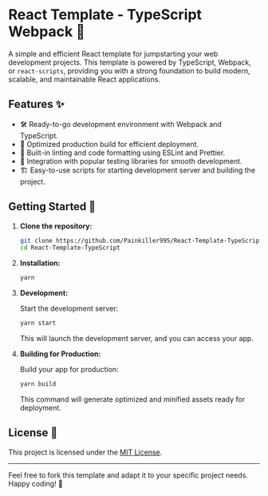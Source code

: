 # React Template - TypeScript Webpack 🚀

A simple and efficient React template for jumpstarting your web development projects. This template is powered by TypeScript, Webpack, or `react-scripts`, providing you with a strong foundation to build modern, scalable, and maintainable React applications.

## Features ✨

- 🛠️ Ready-to-go development environment with Webpack and TypeScript.
- 🚀 Optimized production build for efficient deployment.
- 🧹 Built-in linting and code formatting using ESLint and Prettier.
- 🧪 Integration with popular testing libraries for smooth development.
- 🏗️ Easy-to-use scripts for starting development server and building the project.

## Getting Started 🏁

1. **Clone the repository:**

   ```sh
   git clone https://github.com/Painkiller995/React-Template-TypeScript.git
   cd React-Template-TypeScript
   ```

2. **Installation:**

   ```sh
   yarn
   ```

3. **Development:**

   Start the development server:

   ```sh
   yarn start
   ```

   This will launch the development server, and you can access your app.

4. **Building for Production:**

   Build your app for production:

   ```sh
   yarn build
   ```

   This command will generate optimized and minified assets ready for deployment.

## License 📄

This project is licensed under the [MIT License](LICENSE).

---

Feel free to fork this template and adapt it to your specific project needs. Happy coding! 🚀
